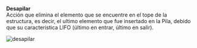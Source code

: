 **Desapilar**  
Acción que elimina el elemento que se encuentre en el tope de la estructura, es decir, el ultimo elemento que fue insertado en la Pila, debido que su caracteristica LIFO (último en entrar, último en salir).

![desapilar](/assets/images/stack/Pila_3.jpg)